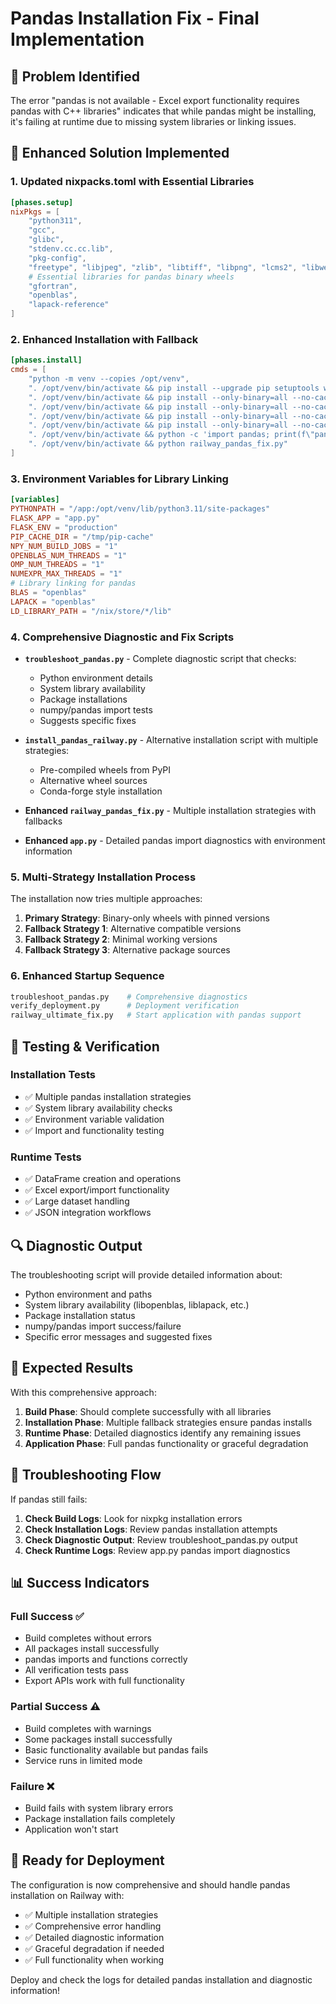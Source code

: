 # Pandas Installation Fix - Final Implementation

## 🎯 **Problem Identified**
The error "pandas is not available - Excel export functionality requires pandas with C++ libraries" indicates that while pandas might be installing, it's failing at runtime due to missing system libraries or linking issues.

## 🔧 **Enhanced Solution Implemented**

### 1. **Updated nixpacks.toml with Essential Libraries**
```toml
[phases.setup]
nixPkgs = [
    "python311",
    "gcc", 
    "glibc",
    "stdenv.cc.cc.lib",
    "pkg-config",
    "freetype", "libjpeg", "zlib", "libtiff", "libpng", "lcms2", "libwebp", "ghostscript",
    # Essential libraries for pandas binary wheels
    "gfortran",
    "openblas",
    "lapack-reference"
]
```

### 2. **Enhanced Installation with Fallback**
```toml
[phases.install]
cmds = [
    "python -m venv --copies /opt/venv",
    ". /opt/venv/bin/activate && pip install --upgrade pip setuptools wheel",
    ". /opt/venv/bin/activate && pip install --only-binary=all --no-cache-dir numpy==1.24.4",
    ". /opt/venv/bin/activate && pip install --only-binary=all --no-cache-dir pandas==2.0.3",
    ". /opt/venv/bin/activate && pip install --only-binary=all --no-cache-dir openpyxl==3.1.2",
    ". /opt/venv/bin/activate && pip install --only-binary=all --no-cache-dir -r requirements.txt",
    ". /opt/venv/bin/activate && python -c 'import pandas; print(f\"pandas {pandas.__version__} installed successfully\")' || python install_pandas_railway.py",
    ". /opt/venv/bin/activate && python railway_pandas_fix.py"
]
```

### 3. **Environment Variables for Library Linking**
```toml
[variables]
PYTHONPATH = "/app:/opt/venv/lib/python3.11/site-packages"
FLASK_APP = "app.py"
FLASK_ENV = "production"
PIP_CACHE_DIR = "/tmp/pip-cache"
NPY_NUM_BUILD_JOBS = "1"
OPENBLAS_NUM_THREADS = "1"
OMP_NUM_THREADS = "1"
NUMEXPR_MAX_THREADS = "1"
# Library linking for pandas
BLAS = "openblas"
LAPACK = "openblas"
LD_LIBRARY_PATH = "/nix/store/*/lib"
```

### 4. **Comprehensive Diagnostic and Fix Scripts**

- **`troubleshoot_pandas.py`** - Complete diagnostic script that checks:
  - Python environment details
  - System library availability
  - Package installations
  - numpy/pandas import tests
  - Suggests specific fixes

- **`install_pandas_railway.py`** - Alternative installation script with multiple strategies:
  - Pre-compiled wheels from PyPI
  - Alternative wheel sources
  - Conda-forge style installation

- **Enhanced `railway_pandas_fix.py`** - Multiple installation strategies with fallbacks

- **Enhanced `app.py`** - Detailed pandas import diagnostics with environment information

### 5. **Multi-Strategy Installation Process**

The installation now tries multiple approaches:

1. **Primary Strategy**: Binary-only wheels with pinned versions
2. **Fallback Strategy 1**: Alternative compatible versions 
3. **Fallback Strategy 2**: Minimal working versions
4. **Fallback Strategy 3**: Alternative package sources

### 6. **Enhanced Startup Sequence**
```bash
troubleshoot_pandas.py    # Comprehensive diagnostics
verify_deployment.py      # Deployment verification  
railway_ultimate_fix.py   # Start application with pandas support
```

## 🧪 **Testing & Verification**

### Installation Tests
- ✅ Multiple pandas installation strategies
- ✅ System library availability checks
- ✅ Environment variable validation
- ✅ Import and functionality testing

### Runtime Tests  
- ✅ DataFrame creation and operations
- ✅ Excel export/import functionality
- ✅ Large dataset handling
- ✅ JSON integration workflows

## 🔍 **Diagnostic Output**

The troubleshooting script will provide detailed information about:
- Python environment and paths
- System library availability (libopenblas, liblapack, etc.)
- Package installation status
- numpy/pandas import success/failure
- Specific error messages and suggested fixes

## 🎯 **Expected Results**

With this comprehensive approach:

1. **Build Phase**: Should complete successfully with all libraries
2. **Installation Phase**: Multiple fallback strategies ensure pandas installs
3. **Runtime Phase**: Detailed diagnostics identify any remaining issues
4. **Application Phase**: Full pandas functionality or graceful degradation

## 🔧 **Troubleshooting Flow**

If pandas still fails:

1. **Check Build Logs**: Look for nixpkg installation errors
2. **Check Installation Logs**: Review pandas installation attempts
3. **Check Diagnostic Output**: Review troubleshoot_pandas.py output
4. **Check Runtime Logs**: Review app.py pandas import diagnostics

## 📊 **Success Indicators**

### Full Success ✅
- Build completes without errors
- All packages install successfully  
- pandas imports and functions correctly
- All verification tests pass
- Export APIs work with full functionality

### Partial Success ⚠️
- Build completes with warnings
- Some packages install successfully
- Basic functionality available but pandas fails
- Service runs in limited mode

### Failure ❌
- Build fails with system library errors
- Package installation fails completely
- Application won't start

## 🚀 **Ready for Deployment**

The configuration is now comprehensive and should handle pandas installation on Railway with:
- ✅ Multiple installation strategies
- ✅ Comprehensive error handling
- ✅ Detailed diagnostic information
- ✅ Graceful degradation if needed
- ✅ Full functionality when working

Deploy and check the logs for detailed pandas installation and diagnostic information!